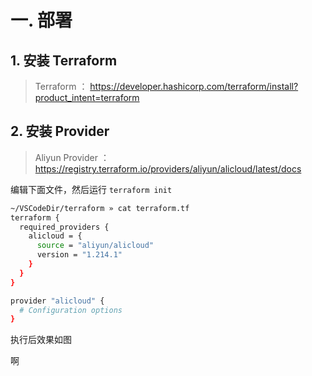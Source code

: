 
#  一. 部署
## 1. 安装 Terraform

> Terraform ： https://developer.hashicorp.com/terraform/install?product_intent=terraform

## 2. 安装 Provider

> Aliyun Provider ： https://registry.terraform.io/providers/aliyun/alicloud/latest/docs

编辑下面文件，然后运行 `terraform init`
```bash
~/VSCodeDir/terraform » cat terraform.tf 
terraform {
  required_providers {
    alicloud = {
      source = "aliyun/alicloud"
      version = "1.214.1"
    }
  }
}

provider "alicloud" {
  # Configuration options
}
```
执行后效果如图

啊
